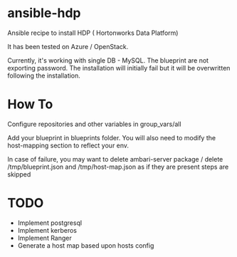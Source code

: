 # ansible-hdp
Ansible recipe to install HDP ( Hortonworks Data Platform) 

It has been tested on Azure / OpenStack.

Currently, it's working with single DB - MySQL. The blueprint are not exporting password. The installation will initially fail but it will be overwritten following the installation. 

# How To 
Configure repositories and other variables in group_vars/all 

Add your blueprint in blueprints folder. You will also need to modify the host-mapping section to reflect your env.

In case of failure, you may want to delete ambari-server package / delete /tmp/blueprint.json and /tmp/host-map.json as if they are present steps are skipped

# TODO
- Implement postgresql
- Implement kerberos
- Implement Ranger
- Generate a host map based upon hosts config

